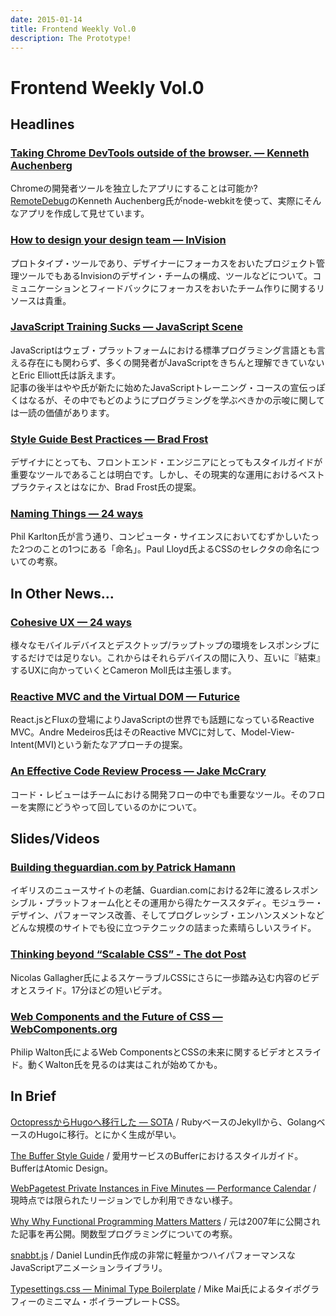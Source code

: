 ```yaml
---
date: 2015-01-14
title: Frontend Weekly Vol.0
description: The Prototype!
---
```


# Frontend Weekly Vol.0

## Headlines

### [Taking Chrome DevTools outside of the browser. — Kenneth Auchenberg](https://kenneth.io/blog/2014/12/28/taking-chrome-devtools-outside-the-browser/)

Chromeの開発者ツールを独立したアプリにすることは可能か?  
[RemoteDebug](http://remotedebug.org/)のKenneth Auchenberg氏がnode-webkitを使って、実際にそんなアプリを作成して見せています。

### [How to design your design team — InVision](http://blog.invisionapp.com/how-to-design-your-design-team/)

プロトタイプ・ツールであり、デザイナーにフォーカスをおいたプロジェクト管理ツールでもあるInvisionのデザイン・チームの構成、ツールなどについて。コミュニケーションとフィードバックにフォーカスをおいたチーム作りに関するリソースは貴重。

### [JavaScript Training Sucks — JavaScript Scene](https://medium.com/javascript-scene/javascript-training-sucks-284b53666245)

JavaScriptはウェブ・プラットフォームにおける標準プログラミング言語とも言える存在にも関わらず、多くの開発者がJavaScriptをきちんと理解できていないとEric Elliott氏は訴えます。  
記事の後半はやや氏が新たに始めたJavaScriptトレーニング・コースの宣伝っぽくはなるが、その中でもどのようにプログラミングを学ぶべきかの示唆に関しては一読の価値があります。

### [Style Guide Best Practices — Brad Frost](http://bradfrost.com/blog/post/style-guide-best-practices/)

デザイナにとっても、フロントエンド・エンジニアにとってもスタイルガイドが重要なツールであることは明白です。しかし、その現実的な運用におけるベストプラクティスとはなにか、Brad Frost氏の提案。

### [Naming Things — 24 ways](http://24ways.org/2014/naming-things/)

Phil Karlton氏が言う通り、コンピュータ・サイエンスにおいてむずかしいたった2つのことの1つにある「命名」。Paul Lloyd氏よるCSSのセレクタの命名についての考察。

## In Other News…

### [Cohesive UX — 24 ways](http://24ways.org/2014/cohesive-ux/)

様々なモバイルデバイスとデスクトップ/ラップトップの環境をレスポンシブにするだけでは足りない。これからはそれらデバイスの間に入り、互いに『結束』するUXに向かっていくとCameron Moll氏は主張します。

### [Reactive MVC and the Virtual DOM — Futurice](http://futurice.com/blog/reactive-mvc-and-the-virtual-dom/)

React.jsとFluxの登場によりJavaScriptの世界でも話題になっているReactive MVC。Andre Medeiros氏はそのReactive MVCに対して、Model-View-Intent(MVI)という新たなアプローチの提案。

### [An Effective Code Review Process — Jake McCrary](http://jakemccrary.com/blog/2014/12/09/an-effective-code-review-process/)

コード・レビューはチームにおける開発フローの中でも重要なツール。そのフローを実際にどうやって回しているのかについて。

## Slides/Videos

### [Building theguardian.com by Patrick Hamann](https://speakerdeck.com/patrickhamann/building-theguardian-dot-com)

イギリスのニュースサイトの老舗、Guardian.comにおける2年に渡るレスポンシブル・プラットフォーム化とその運用から得たケーススタディ。モジュラー・デザイン、パフォーマンス改善、そしてプログレッシブ・エンハンスメントなどどんな規模のサイトでも役に立つテクニックの詰まった素晴らしいスライド。

### [Thinking beyond “Scalable CSS” - The dot Post](http://www.thedotpost.com/2014/11/nicolas-gallagher-thinking-beyond-scalable-css)

Nicolas Gallagher氏によるスケーラブルCSSにさらに一歩踏み込む内容のビデオとスライド。17分ほどの短いビデオ。

### [Web Components and the Future of CSS — WebComponents.org](http://webcomponents.org/presentations/web-components-and-the-future-of-css/)

Philip Walton氏によるWeb ComponentsとCSSの未来に関するビデオとスライド。動くWalton氏を見るのは実はこれが始めてかも。

## In Brief

[OctopressからHugoへ移行した — SOTA](http://deeeet.com/writing/2014/12/25/hugo/) / RubyベースのJekyllから、GolangベースのHugoに移行。とにかく生成が早い。

[The Buffer Style Guide](https://bufferapp.com/style-guide) / 愛用サービスのBufferにおけるスタイルガイド。BufferはAtomic Design。

[WebPagetest Private Instances in Five Minutes — Performance Calendar](http://calendar.perfplanet.com/2014/webpagetest-private-instances-in-five-minutes/) / 現時点では限られたリージョンでしか利用できない様子。

[Why Why Functional Programming Matters Matters](http://raganwald.com/2014/12/20/why-why-functional-programming-matters-matters.html) / 元は2007年に公開された記事を再公開。関数型プログラミングについての考察。

[snabbt.js](http://daniel-lundin.github.io/snabbt.js/) / Daniel Lundin氏作成の非常に軽量かつハイパフォーマンスなJavaScriptアニメーションライブラリ。

[Typesettings.css — Minimal Type Boilerplate](http://mikemai.net/typesettings/index.html) / Mike Mai氏によるタイポグラフィーのミニマム・ボイラープレートCSS。
